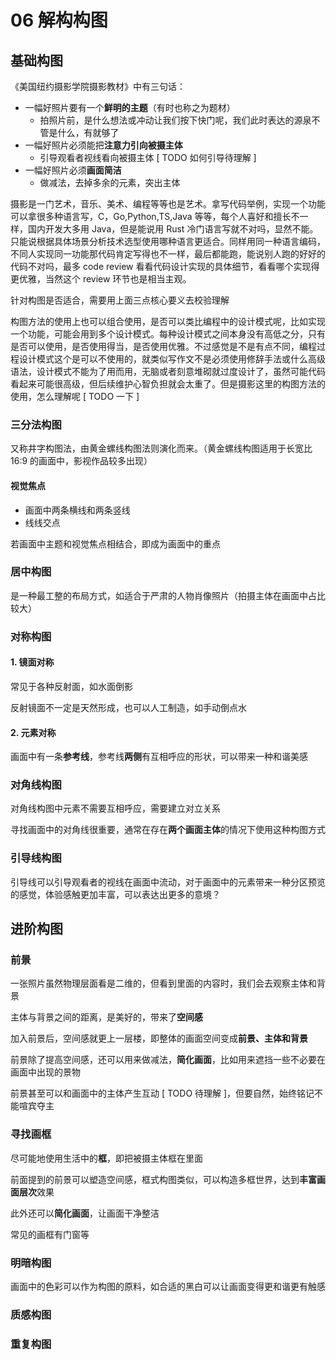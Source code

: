 # 06 解构构图

## 基础构图

《美国纽约摄影学院摄影教材》中有三句话：

- 一幅好照片要有一个**鲜明的主题**（有时也称之为题材）
  - 拍照片前，是什么想法或冲动让我们按下快门呢，我们此时表达的源泉不管是什么，有就够了
- 一幅好照片必须能把**注意力引向被摄主体**
  - 引导观看者视线看向被摄主体 [ TODO 如何引导待理解 ]
- 一幅好照片必须**画面简洁**
  - 做减法，去掉多余的元素，突出主体

摄影是一门艺术，音乐、美术、编程等等也是艺术。拿写代码举例，实现一个功能可以拿很多种语言写，C，Go,Python,TS,Java 等等，每个人喜好和擅长不一样，国内开发大多用 Java，但是能说用 Rust 冷门语言写就不对吗，显然不能。只能说根据具体场景分析技术选型使用哪种语言更适合。同样用同一种语言编码，不同人实现同一功能那代码肯定写得也不一样，最后都能跑，能说别人跑的好好的代码不对吗，最多 code review 看看代码设计实现的具体细节，看看哪个实现得更优雅，当然这个 review 环节也是相当主观。

针对构图是否适合，需要用上面三点核心要义去校验理解

构图方法的使用上也可以组合使用，是否可以类比编程中的设计模式呢，比如实现一个功能，可能会用到多个设计模式。每种设计模式之间本身没有高低之分，只有是否可以使用，是否使用得当，是否使用优雅。不过感觉是不是有点不同，编程过程设计模式这个是可以不使用的，就类似写作文不是必须使用修辞手法或什么高级语法，设计模式不能为了用而用，无脑或者刻意堆砌就过度设计了，虽然可能代码看起来可能很高级，但后续维护心智负担就会太重了。但是摄影这里的构图方法的使用，怎么理解呢 [ TODO 一下 ]

### 三分法构图

又称井字构图法，由黄金螺线构图法则演化而来。（黄金螺线构图适用于长宽比 16:9 的画面中，影视作品较多出现）

#### 视觉焦点

- 画面中两条横线和两条竖线
- 线线交点

若画面中主题和视觉焦点相结合，即成为画面中的重点

### 居中构图

是一种最工整的布局方式，如适合于严肃的人物肖像照片（拍摄主体在画面中占比较大）

### 对称构图

#### 1. 镜面对称

常见于各种反射面，如水面倒影

反射镜面不一定是天然形成，也可以人工制造，如手动倒点水

#### 2. 元素对称

画面中有一条**参考线**，参考线**两侧**有互相呼应的形状，可以带来一种和谐美感

### 对角线构图

对角线构图中元素不需要互相呼应，需要建立对立关系

寻找画面中的对角线很重要，通常在存在**两个画面主体**的情况下使用这种构图方式

### 引导线构图

引导线可以引导观看者的视线在画面中流动，对于画面中的元素带来一种分区预览的感觉，体验感触更加丰富，可以表达出更多的意境？

## 进阶构图

### 前景

一张照片虽然物理层面看是二维的，但看到里面的内容时，我们会去观察主体和背景

主体与背景之间的距离，是美好的，带来了**空间感**

加入前景后，空间感就更上一层楼，即整体的画面空间变成**前景、主体和背景**

前景除了提高空间感，还可以用来做减法，**简化画面**，比如用来遮挡一些不必要在画面中出现的景物

前景甚至可以和画面中的主体产生互动 [ TODO 待理解 ]，但要自然，始终铭记不能喧宾夺主

### 寻找画框

尽可能地使用生活中的**框**，即把被摄主体框在里面

前面提到的前景可以塑造空间感，框式构图类似，可以构造多框世界，达到**丰富画面层次**效果

此外还可以**简化画面**，让画面干净整洁

常见的画框有门窗等

### 明暗构图

画面中的色彩可以作为构图的原料，如合适的黑白可以让画面变得更和谐更有触感

### 质感构图

### 重复构图
